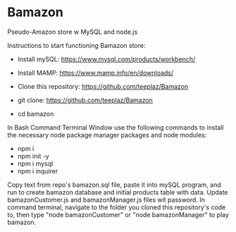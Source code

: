 # Bamazon

Pseudo-Amazon store w MySQL and node.js

Instructions to start functioning Bamazon store:

- Install mySQL: https://www.mysql.com/products/workbench/
- Install MAMP: https://www.mamp.info/en/downloads/
- Clone this repository: https://github.com/teeplaz/Bamazon
- git clone: https://github.com/teeplaz/Bamazon

- cd bamazon

In Bash Command Terminal Window use the following commands to install the necessary node package manager packages and node modules:

- npm i
- npm init -y
- npm i mysql
- npm i inquirer

Copy text from repo's bamazon.sql file, paste it into mySQL program, and run to create bamazon database and initial products table with data.
Update bamazonCustomer.js and bamazonManager.js files wit password.
In command terminal, navigate to the folder you cloned this repository's code to, then type "node bamazonCustomer" or "node bamazonManager" to play bamazon.
